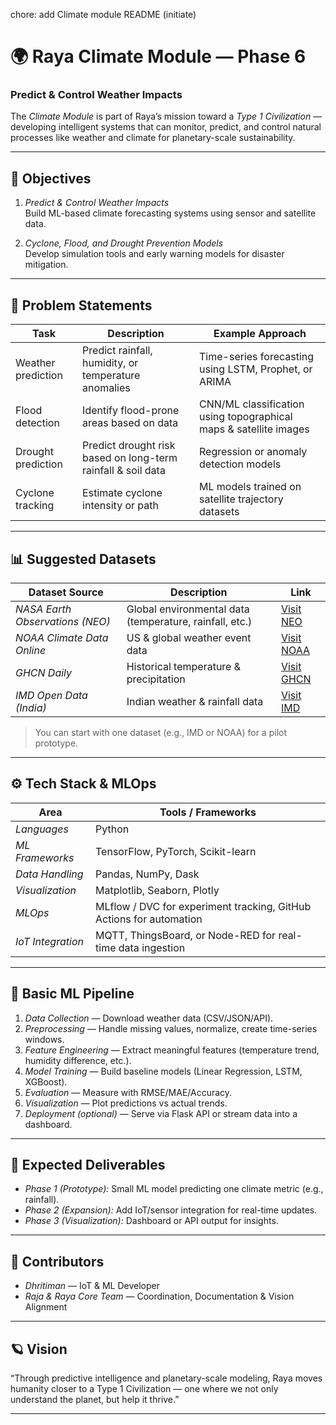 chore: add Climate module README (initiate)
# 🌍 Raya Climate Module — Phase 6  
### Predict & Control Weather Impacts

The *Climate Module* is part of Raya’s mission toward a *Type 1 Civilization* — developing intelligent systems that can monitor, predict, and control natural processes like weather and climate for planetary-scale sustainability.

---

## 🎯 Objectives

1. *Predict & Control Weather Impacts*  
   Build ML-based climate forecasting systems using sensor and satellite data.

2. *Cyclone, Flood, and Drought Prevention Models*  
   Develop simulation tools and early warning models for disaster mitigation.

---

## 🧩 Problem Statements

| Task | Description | Example Approach |
|------|--------------|------------------|
| Weather prediction | Predict rainfall, humidity, or temperature anomalies | Time-series forecasting using LSTM, Prophet, or ARIMA |
| Flood detection | Identify flood-prone areas based on data | CNN/ML classification using topographical maps & satellite images |
| Drought prediction | Predict drought risk based on long-term rainfall & soil data | Regression or anomaly detection models |
| Cyclone tracking | Estimate cyclone intensity or path | ML models trained on satellite trajectory datasets |

---

## 📊 Suggested Datasets

| Dataset Source | Description | Link |
|----------------|--------------|------|
| *NASA Earth Observations (NEO)* | Global environmental data (temperature, rainfall, etc.) | [Visit NEO](https://neo.gsfc.nasa.gov/) |
| *NOAA Climate Data Online* | US & global weather event data | [Visit NOAA](https://www.ncdc.noaa.gov/cdo-web/) |
| *GHCN Daily* | Historical temperature & precipitation | [Visit GHCN](https://www.ncei.noaa.gov/products/land-based-station/global-historical-climatology-network-daily) |
| *IMD Open Data (India)* | Indian weather & rainfall data | [Visit IMD](https://mausam.imd.gov.in/) |

> You can start with one dataset (e.g., IMD or NOAA) for a pilot prototype.

---

## ⚙️ Tech Stack & MLOps

| Area | Tools / Frameworks |
|------|---------------------|
| *Languages* | Python |
| *ML Frameworks* | TensorFlow, PyTorch, Scikit-learn |
| *Data Handling* | Pandas, NumPy, Dask |
| *Visualization* | Matplotlib, Seaborn, Plotly |
| *MLOps* | MLflow / DVC for experiment tracking, GitHub Actions for automation |
| *IoT Integration* | MQTT, ThingsBoard, or Node-RED for real-time data ingestion |

---

## 🔄 Basic ML Pipeline

1. *Data Collection* — Download weather data (CSV/JSON/API).
2. *Preprocessing* — Handle missing values, normalize, create time-series windows.
3. *Feature Engineering* — Extract meaningful features (temperature trend, humidity difference, etc.).
4. *Model Training* — Build baseline models (Linear Regression, LSTM, XGBoost).
5. *Evaluation* — Measure with RMSE/MAE/Accuracy.
6. *Visualization* — Plot predictions vs actual trends.
7. *Deployment (optional)* — Serve via Flask API or stream data into a dashboard.

---

## 🧠 Expected Deliverables

- *Phase 1 (Prototype):* Small ML model predicting one climate metric (e.g., rainfall).  
- *Phase 2 (Expansion):* Add IoT/sensor integration for real-time updates.  
- *Phase 3 (Visualization):* Dashboard or API output for insights.

---

## 👥 Contributors

- *Dhritiman* — IoT & ML Developer  
- *Raja & Raya Core Team* — Coordination, Documentation & Vision Alignment  

---

## 🪐 Vision
“Through predictive intelligence and planetary-scale modeling, Raya moves humanity closer to a Type 1 Civilization — one where we not only understand the planet, but help it thrive.”

---
